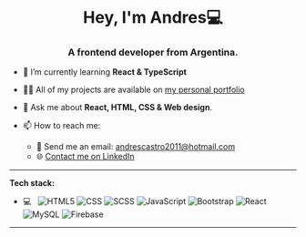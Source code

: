 <h1 align="center">Hey, I'm Andres💻</h1>
<h3 align="center">A frontend developer from Argentina.</h3>

- 🌱 I’m currently learning **React & TypeScript**

- 👨‍💻 All of my projects are available on [my personal portfolio](https://andres/)
- 💬 Ask me about **React, HTML, CSS & Web design**.

- 📫 How to reach me:
  - 📧 Send me an email: andrescastro2011@hotmail.com
  - 🌐 [Contact me on LinkedIn](https://www.linkedin.com/in/andres-castro-664a731a2/)
<hr>

**Tech stack:**

- 💻 &nbsp;
  ![HTML5](https://img.shields.io/badge/-HTML5-FFFFFF?style=flat&logo=HTML5)
  ![CSS](https://img.shields.io/badge/-CSS-FFFFFF?style=flat&logo=CSS3&logoColor=1572B6)
  ![SCSS](https://img.shields.io/badge/-SCSS-FFFFFF?style=flat&logo=sass&logoColor=1572B6)
  ![JavaScript](https://img.shields.io/badge/-JavaScript-FFFFFF?style=flat&logo=javascript)
  ![Bootstrap](https://img.shields.io/badge/-Bootstrap-FFFFFF?style=flat&logo=bootstrap&logoColor=563D7C)
  ![React](https://img.shields.io/badge/-React-FFFFFF?style=flat&logo=react)
  ![MySQL](https://img.shields.io/badge/-MySQL-FFFFFF?style=flat&logo=mysql)
  ![Firebase](https://img.shields.io/badge/-Firebase-FFFFFF?style=flat&logo=firebase)
<hr>

